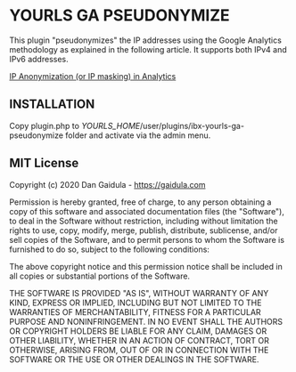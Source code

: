 YOURLS GA PSEUDONYMIZE
=============
This plugin "pseudonymizes" the IP addresses using the Google Analytics methodology as explained in the following article. It supports both IPv4 and IPv6 addresses.

[IP Anonymization (or IP masking) in Analytics](https://support.google.com/analytics/answer/2763052?hl=en)

## INSTALLATION
Copy plugin.php to *YOURLS_HOME*/user/plugins/ibx-yourls-ga-pseudonymize folder and activate via the admin menu.

## MIT License

Copyright (c) 2020 Dan Gaidula - https://gaidula.com

Permission is hereby granted, free of charge, to any person obtaining a copy
of this software and associated documentation files (the "Software"), to deal
in the Software without restriction, including without limitation the rights
to use, copy, modify, merge, publish, distribute, sublicense, and/or sell
copies of the Software, and to permit persons to whom the Software is
furnished to do so, subject to the following conditions:

The above copyright notice and this permission notice shall be included in
all copies or substantial portions of the Software.

THE SOFTWARE IS PROVIDED "AS IS", WITHOUT WARRANTY OF ANY KIND, EXPRESS OR
IMPLIED, INCLUDING BUT NOT LIMITED TO THE WARRANTIES OF MERCHANTABILITY,
FITNESS FOR A PARTICULAR PURPOSE AND NONINFRINGEMENT. IN NO EVENT SHALL THE
AUTHORS OR COPYRIGHT HOLDERS BE LIABLE FOR ANY CLAIM, DAMAGES OR OTHER
LIABILITY, WHETHER IN AN ACTION OF CONTRACT, TORT OR OTHERWISE, ARISING FROM,
OUT OF OR IN CONNECTION WITH THE SOFTWARE OR THE USE OR OTHER DEALINGS IN
THE SOFTWARE.
